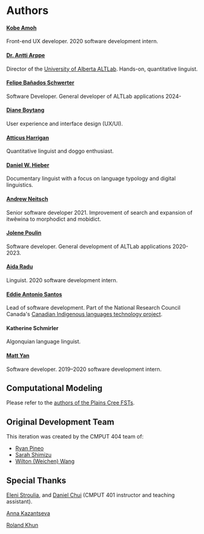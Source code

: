 Authors
=======

#### [Kobe Amoh](https://kobexamoh.co/)

Front-end UX developer. 2020 software development intern.


#### [Dr. Antti Arppe](https://sites.ualberta.ca/~arppe/)

Director of the [University of Alberta ALTLab][ALTLab]. Hands-on, quantitative linguist.

[ALTLab]: https://altlab.artsrn.ualberta.ca/

#### [Felipe Bañados Schwerter](https://github.com/fbanados)

Software Developer.  General developer of ALTLab applications 2024-

#### [Diane Boytang](https://github.com/starryEcliipse)

User experience and interface design (UX/UI).


#### [Atticus Harrigan](https://a.ttic.us/)

Quantitative linguist and doggo enthusiast.


#### [Daniel W. Hieber](https://danielhieber.com)

Documentary linguist with a focus on language typology and digital linguistics.


#### [Andrew Neitsch](https://andrew.neitsch.ca/)

Senior software developer 2021. Improvement of search and expansion of itwêwina to morphodict and mobidict.

#### [Jolene Poulin](https://nienna73.github.io/)

Software developer. General development of ALTLab applications 2020-2023.


#### [Aida Radu](https://github.com/aradu12)

Linguist. 2020 software development intern.


#### [Eddie Antonio Santos](https://eddieantonio.ca/)

Lead of software development. Part of the National Research Council Canada's [Canadian Indigenous languages technology project][ILT].

[ILT]: https://nrc.canada.ca/en/node/1378


#### Katherine Schmirler

Algonquian language linguist.


#### [Matt Yan](https://github.com/Madoshakalaka)

Software developer. 2019–2020 software development intern.


Computational Modeling
----------------------

Please refer to the [authors of the Plains Cree FSTs](https://github.com/giellalt/lang-crk/blob/main/AUTHORS).


Original Development Team
-------------------------

This iteration was created by the CMPUT 404 team of:

 - [Ryan Pineo](https://github.com/pineo)
 - [Sarah Shimizu](https://github.com/99sshimizu)
 - [Wilton (Weichen) Wang](https://github.com/CoshUS)


Special Thanks
--------------

[Eleni Stroulia](https://www.ualberta.ca/science/about-us/contact-us/faculty-directory/eleni-stroulia), and [Daniel Chui](https://github.com/dchui1) (CMPUT 401 instructor and teaching assistant).

[Anna Kazantseva][ILT]

[Roland Khun][ILT]
